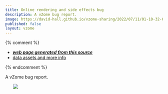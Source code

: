 ```yaml
---
title: Online rendering and side effects bug
description: A vZome bug report.
image: https://david-hall.github.io/vzome-sharing/2022/07/11/01-10-32-Online-rendering-and-side-effects-bug/Online-rendering-and-side-effects-bug.png
published: false
layout: vzome
---
```


{% comment %}
 - [***web page generated from this source***](<https://david-hall.github.io/vzome-sharing/2022/07/11/Online-rendering-and-side-effects-bug-01-10-32.html>)
 - [data assets and more info](<https://github.com/david-hall/vzome-sharing/tree/main/2022/07/11/01-10-32-Online-rendering-and-side-effects-bug/>)
 
{% endcomment %}

A vZome bug report.

<vzome-viewer style="width: 87%; height: 60vh; margin: 5%"
       src="https://david-hall.github.io/vzome-sharing/2022/07/11/01-10-32-Online-rendering-and-side-effects-bug/Online-rendering-and-side-effects-bug.vZome" >
  <img src="https://david-hall.github.io/vzome-sharing/2022/07/11/01-10-32-Online-rendering-and-side-effects-bug/Online-rendering-and-side-effects-bug.png" />
</vzome-viewer>